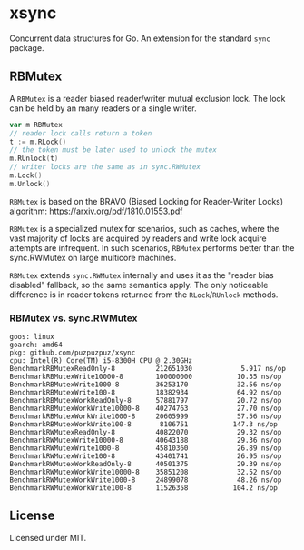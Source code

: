 # xsync

Concurrent data structures for Go. An extension for the standard `sync` package.

## RBMutex

A `RBMutex` is a reader biased reader/writer mutual exclusion lock.
The lock can be held by an many readers or a single writer.

```go
var m RBMutex
// reader lock calls return a token
t := m.RLock()
// the token must be later used to unlock the mutex
m.RUnlock(t)
// writer locks are the same as in sync.RWMutex
m.Lock()
m.Unlock()
```

`RBMutex` is based on the BRAVO (Biased Locking for Reader-Writer Locks)
algorithm: https://arxiv.org/pdf/1810.01553.pdf

`RBMutex` is a specialized mutex for scenarios, such as caches, where
the vast majority of locks are acquired by readers and write lock
acquire attempts are infrequent. In such scenarios, `RBMutex` performs
better than the sync.RWMutex on large multicore machines.

`RBMutex` extends `sync.RWMutex` internally and uses it as the "reader
bias disabled" fallback, so the same semantics apply. The only
noticeable difference is in reader tokens returned from the
`RLock`/`RUnlock` methods.

### RBMutex vs. sync.RWMutex

```
goos: linux
goarch: amd64
pkg: github.com/puzpuzpuz/xsync
cpu: Intel(R) Core(TM) i5-8300H CPU @ 2.30GHz
BenchmarkRBMutexReadOnly-8         	212651030	         5.917 ns/op
BenchmarkRBMutexWrite10000-8       	100000000	        10.35 ns/op
BenchmarkRBMutexWrite1000-8        	36253170	        32.56 ns/op
BenchmarkRBMutexWrite100-8         	18382934	        64.92 ns/op
BenchmarkRBMutexWorkReadOnly-8     	57881797	        20.72 ns/op
BenchmarkRBMutexWorkWrite10000-8   	40274763	        27.70 ns/op
BenchmarkRBMutexWorkWrite1000-8    	20605999	        57.56 ns/op
BenchmarkRBMutexWorkWrite100-8     	 8106751	       147.3 ns/op
BenchmarkRWMutexReadOnly-8         	40822070	        29.32 ns/op
BenchmarkRWMutexWrite10000-8       	40643188	        29.36 ns/op
BenchmarkRWMutexWrite1000-8        	45810360	        26.89 ns/op
BenchmarkRWMutexWrite100-8         	43401741	        26.95 ns/op
BenchmarkRWMutexWorkReadOnly-8     	40501375	        29.39 ns/op
BenchmarkRWMutexWorkWrite10000-8   	35851208	        32.52 ns/op
BenchmarkRWMutexWorkWrite1000-8    	24899078	        48.26 ns/op
BenchmarkRWMutexWorkWrite100-8     	11526358	       104.2 ns/op
```

## License

Licensed under MIT.
